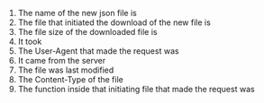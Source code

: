 1. The name of the new json file is
2. The file that initiated the download of the new file is
3. The file size of the downloaded file is
4. It took
5. The User-Agent that made the request was
6. It came from the server
7. The file was last modified
8. The Content-Type of the file
9. The function inside that initiating file that made the request was
